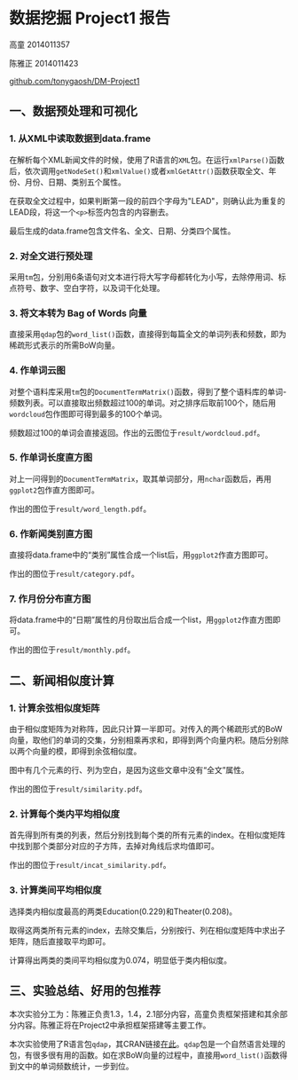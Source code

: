 # 数据挖掘 Project1 报告

高童 	2014011357

陈雅正	2014011423

[github.com/tonygaosh/DM-Project1](github.com/tonygaosh/DM-Project1)

## 一、数据预处理和可视化

### 1. 从XML中读取数据到data.frame

在解析每个XML新闻文件的时候，使用了R语言的`XML`包。在运行`xmlParse()`函数后，依次调用`getNodeSet()`和`xmlValue()`或者`xmlGetAttr()`函数获取全文、年份、月份、日期、类别五个属性。

在获取全文过程中，如果判断第一段的前四个字母为"LEAD"，则确认此为重复的LEAD段，将这一个`<p>`标签内包含的内容删去。

最后生成的data.frame包含文件名、全文、日期、分类四个属性。

### 2. 对全文进行预处理

采用`tm`包，分别用6条语句对文本进行将大写字母都转化为小写，去除停用词、标点符号、数字、空白字符，以及词干化处理。

### 3. 将文本转为 Bag of Words 向量

直接采用`qdap`包的`word_list()`函数，直接得到每篇全文的单词列表和频数，即为稀疏形式表示的所需BoW向量。

### 4. 作单词云图

对整个语料库采用`tm`包的`DocumentTermMatrix()`函数，得到了整个语料库的单词-频数列表。可以直接取出频数超过100的单词。对之排序后取前100个，随后用`wordcloud`包作图即可得到最多的100个单词。

频数超过100的单词会直接返回。作出的云图位于`result/wordcloud.pdf`。

### 5. 作单词长度直方图

对上一问得到的`DocumentTermMatrix`，取其单词部分，用`nchar`函数后，再用`ggplot2`包作直方图即可。

作出的图位于`result/word_length.pdf`。

### 6. 作新闻类别直方图

直接将data.frame中的“类别”属性合成一个list后，用`ggplot2`作直方图即可。

作出的图位于`result/category.pdf`。

### 7. 作月份分布直方图

将data.frame中的“日期”属性的月份取出后合成一个list，用`ggplot2`作直方图即可。

作出的图位于`result/monthly.pdf`。

## 二、新闻相似度计算

### 1. 计算余弦相似度矩阵

由于相似度矩阵为对称阵，因此只计算一半即可。对传入的两个稀疏形式的BoW向量，取他们的单词的交集，分别相乘再求和，即得到两个向量内积。随后分别除以两个向量的模，即得到余弦相似度。

图中有几个元素的行、列为空白，是因为这些文章中没有“全文”属性。

作出的图位于`result/similarity.pdf`。

### 2. 计算每个类内平均相似度

首先得到所有类的列表，然后分别找到每个类的所有元素的index。在相似度矩阵中找到那个类部分对应的子方阵，去掉对角线后求均值即可。

作出的图位于`result/incat_similarity.pdf`。

### 3. 计算类间平均相似度

选择类内相似度最高的两类Education(0.229)和Theater(0.208)。

取得这两类所有元素的index，去除交集后，分别按行、列在相似度矩阵中求出子矩阵，随后直接取平均即可。

计算得出两类的类间平均相似度为0.074，明显低于类内相似度。

## 三、实验总结、好用的包推荐

本次实验分工为：陈雅正负责1.3，1.4，2.1部分内容，高童负责框架搭建和其余部分内容。陈雅正将在Project2中承担框架搭建等主要工作。

本次实验使用了R语言包`qdap`，其CRAN链接[在此](https://cran.r-project.org/web/packages/qdap/index.html)。`qdap`包是一个自然语言处理的包，有很多很有用的函数。如在求BoW向量的过程中，直接用`word_list()`函数得到文中的单词频数统计，一步到位。

